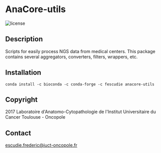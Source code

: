 # AnaCore-utils

![license](https://img.shields.io/badge/license-GPLv3-blue)

## Description
Scripts for easily process NGS data from medical centers. This package contains
several aggregators, converters, filters, wrappers, etc.

## Installation

    conda install -c bioconda -c conda-forge -c fescudie anacore-utils

## Copyright
2017 Laboratoire d'Anatomo-Cytopathologie de l'Institut Universitaire du Cancer
Toulouse - Oncopole

## Contact
escudie.frederic@iuct-oncopole.fr
